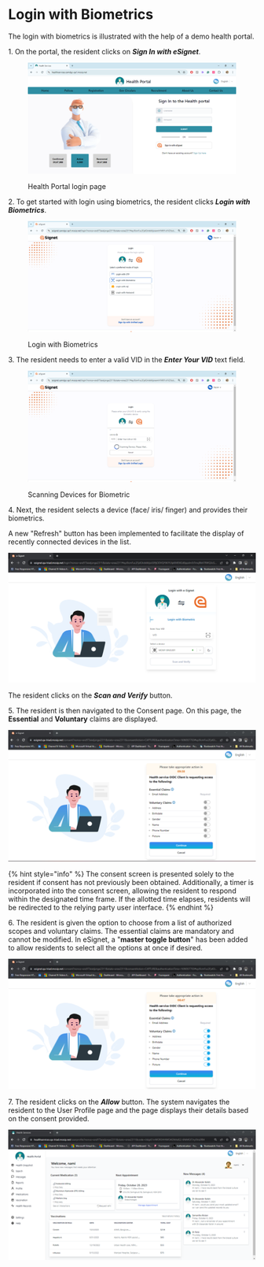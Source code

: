 # Login with Biometrics

The login with biometrics is illustrated with the help of a demo health portal.

1\. On the portal, the resident clicks on _**Sign In with eSignet**_.

<figure><img src="../../../../.gitbook/assets/Health services home page otp.png" alt=""><figcaption><p>Health Portal login page</p></figcaption></figure>

2\. To get started with login using biometrics, the resident clicks _**Login with Biometrics**_.

<figure><img src="../../../../.gitbook/assets/enter with biometrics.png" alt=""><figcaption><p>Login with Biometrics</p></figcaption></figure>

3\. The resident needs to enter a valid VID in the _**Enter Your VID**_ text field.

<figure><img src="../../../../.gitbook/assets/biometrics scanning.png" alt=""><figcaption><p>Scanning Devices for Biometric</p></figcaption></figure>

4\. Next, the resident selects a device (face/ iris/ finger) and provides their biometrics.

A new "Refresh" button has been implemented to facilitate the display of recently connected devices in the list.

![](../../../../end-user-guide/login-with-biometrics/_images/new4-esignetLogin-biometric-loaded.png)

The resident clicks on the _**Scan and Verify**_ button.

5\. The resident is then navigated to the Consent page. On this page, the **Essential** and **Voluntary** claims are displayed.

![](../../../../end-user-guide/login-with-biometrics/_images/new6-esignetConsent.png)

{% hint style="info" %}
The consent screen is presented solely to the resident if consent has not previously been obtained. Additionally, a timer is incorporated into the consent screen, allowing the resident to respond within the designated time frame. If the allotted time elapses, residents will be redirected to the relying party user interface.
{% endhint %}

6\. The resident is given the option to choose from a list of authorized scopes and voluntary claims. The essential claims are mandatory and cannot be modified. In eSignet, a "**master toggle button**" has been added to allow residents to select all the options at once if desired.

![](../../../../end-user-guide/login-with-biometrics/_images/new7-esignetConsent-claims.png)

7\. The resident clicks on the _**Allow**_ button. The system navigates the resident to the User Profile page and the page displays their details based on the consent provided.

![Profile page](../../../../end-user-guide/login-with-biometrics/_images/new8-healthServices-user-profile.png)
